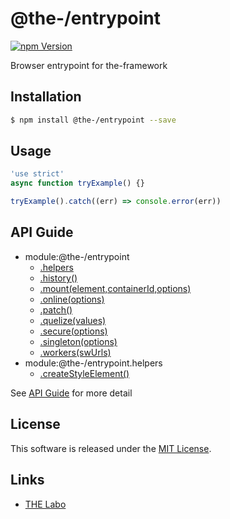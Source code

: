@the-/entrypoint
==========

<!---
This file is generated by @the-/templates. Do not update manually.
--->

<!-- Badge Start -->
<a name="badges"></a>

[![npm Version][bd_npm_shield_url]][bd_npm_url]

[bd_repo_url]: https://github.com/the-labo/the
[bd_npm_url]: http://www.npmjs.org/package/@the-/entrypoint
[bd_npm_shield_url]: http://img.shields.io/npm/v/@the-/entrypoint.svg?style=flat

<!-- Badge End -->


<!-- Description Start -->
<a name="description"></a>

Browser entrypoint for the-framework

<!-- Description End -->


<!-- Overview Start -->
<a name="overview"></a>




<!-- Overview End -->


<!-- Sections Start -->
<a name="sections"></a>

<!-- Section from "doc/readme/01.Installation.md.hbs" Start -->

<a name="section-doc-readme-01-installation-md"></a>

Installation
-----

```bash
$ npm install @the-/entrypoint --save
```


<!-- Section from "doc/readme/01.Installation.md.hbs" End -->

<!-- Section from "doc/readme/02.Usage.md.hbs" Start -->

<a name="section-doc-readme-02-usage-md"></a>

Usage
---------

```javascript
'use strict'
async function tryExample() {}

tryExample().catch((err) => console.error(err))

```


<!-- Section from "doc/readme/02.Usage.md.hbs" End -->


<!-- Sections Start -->

<a name="api"></a>

## API Guide


- module:@the-/entrypoint
  - [.helpers](./doc/api/api.md#module_@the-/entrypoint.helpers)
  - [.history()](./doc/api/api.md#module_@the-/entrypoint.history)
  - [.mount(element,containerId,options)](./doc/api/api.md#module_@the-/entrypoint.mount)
  - [.online(options)](./doc/api/api.md#module_@the-/entrypoint.online)
  - [.patch()](./doc/api/api.md#module_@the-/entrypoint.patch)
  - [.quelize(values)](./doc/api/api.md#module_@the-/entrypoint.quelize)
  - [.secure(options)](./doc/api/api.md#module_@the-/entrypoint.secure)
  - [.singleton(options)](./doc/api/api.md#module_@the-/entrypoint.singleton)
  - [.workers(swUrls)](./doc/api/api.md#module_@the-/entrypoint.workers)
- module:@the-/entrypoint.helpers
  - [.createStyleElement()](./doc/api/api.md#module_@the-/entrypoint.helpers.createStyleElement)

See [API Guide](./doc/api/api.md) for more detail


<!-- LICENSE Start -->
<a name="license"></a>

License
-------
This software is released under the [MIT License](https://github.com/the-labo/the/blob/master/LICENSE).

<!-- LICENSE End -->


<!-- Links Start -->
<a name="links"></a>

Links
------

+ [THE Labo][the_labo_url]

[the_labo_url]: https://github.com/the-labo

<!-- Links End -->
